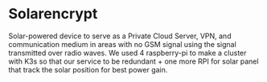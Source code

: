 # Solarencrypt

Solar-powered device to serve as a  Private Cloud Server, VPN, and communication medium in areas with no GSM signal using the signal transmitted over radio waves. We used 4 raspberry-pi to make a cluster with K3s so that our service to be redundant + one more RPI for solar panel that track the solar position for best power gain.
